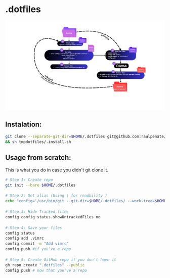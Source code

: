 # .dotfiles
![diagram ](https://raw.githubusercontent.com/raulpenate/.dotfiles/main/.config/info/Dotfiles%20lifecycle.jpg)

## Instalation: 
```sh
git clone --separate-git-dir=$HOME/.dotfiles git@github.com:raulpenate/.dotfiles.git tmpdotfiles \
&& sh tmpdotfiles/.install.sh
```
## Usage from scratch:  
This is what you do in case you didn't git clone it.
```bash
# Step 1: Create repo
git init --bare $HOME/.dotfiles

# Step 2: Set alias (Using \ for readbility )
echo "config='/usr/bin/git --git-dir=$HOME/.dotfiles/ --work-tree=$HOME'" >> .zshrc && source .zshrc

# Step 3: Hide Tracked files
config config status.showUntrackedFiles no

# Step 4: Save your files
config status
config add .vimrc
config commit -m "Add vimrc"
config push #if you've a repo

# Step 5: Create GitHub repo if you don't have it
gh repo create ".dotfiles" --public   
config push # now that you've a repo
```

